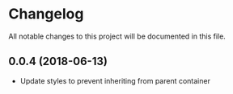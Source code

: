 # Changelog
All notable changes to this project will be documented in this file.

## 0.0.4 (2018-06-13)
- Update styles to prevent inheriting from parent container
